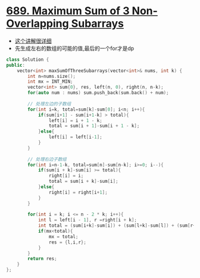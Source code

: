 # [689. Maximum Sum of 3 Non-Overlapping Subarrays](https://leetcode.com/problems/maximum-sum-of-3-non-overlapping-subarrays/description/)
* [这个讲解很详细](http://www.cnblogs.com/grandyang/p/8453386.html)
* 先生成左右的数组的可能的值,最后的一个for才是dp

```c++
class Solution {
public:
    vector<int> maxSumOfThreeSubarrays(vector<int>& nums, int k) {
        int n=nums.size();
        int mx = INT_MIN;
        vector<int> sum{0}, res, left(n, 0), right(n, n-k);
        for(auto num : nums) sum.push_back(sum.back() + num);
        
        // 处理左边的子数组
        for(int i=k, total=sum[k]-sum[0]; i<n; i++){
            if(sum[i+1] - sum[i+1-k] > total){
                left[i] = i + 1 - k;
                total = sum[i + 1]-sum[i + 1 - k];
            }else{
                left[i] = left[i-1];
            }
        }
        
        // 处理右边子数组
        for(int i=n-1-k, total=sum[n]-sum[n-k]; i>=0; i--){
            if(sum[i + k]-sum[i] >= total){
                right[i] = i;
                total = sum[i + k]-sum[i];
            }else{
                right[i] = right[i+1];
            }
        }
        
        for(int i = k; i <= n - 2 * k; i++){
            int l = left[i - 1], r =right[i + k];
            int total = (sum[i+k]-sum[i]) + (sum[l+k]-sum[l]) + (sum[r+k]-sum[r]);
            if(mx<total){
                mx = total;
                res = {l,i,r};
            }
        }
        return res;
    }
};
```



